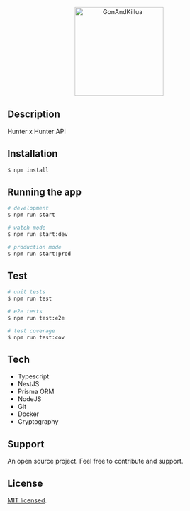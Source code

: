 <p align="center">
<img src="https://cdn.discordapp.com/attachments/1046236091100962829/1073953508509888572/gonkillua.jpeg" width="200" alt="GonAndKillua" />
</p>



  

## Description

Hunter x Hunter API

## Installation

```bash
$ npm install
```

## Running the app

```bash
# development
$ npm run start

# watch mode
$ npm run start:dev

# production mode
$ npm run start:prod
```

## Test

```bash
# unit tests
$ npm run test

# e2e tests
$ npm run test:e2e

# test coverage
$ npm run test:cov
```

## Tech
- Typescript
- NestJS
- Prisma ORM
- NodeJS
- Git
- Docker
- Cryptography 

## Support

An open source project. Feel free to contribute and support.


## License

[MIT licensed](LICENSE).

